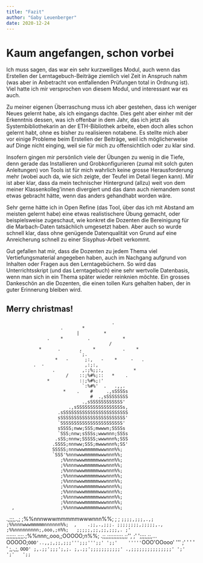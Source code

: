 ```yaml
---
title: "Fazit"
author: "Gaby Leuenberger"
date: 2020-12-24
---
```

# Kaum angefangen, schon vorbei

Ich muss sagen, das war ein sehr kurzweiliges Modul, auch wenn das Erstellen der Lerntagebuch-Beiträge ziemlich viel Zeit in Anspruch nahm (was aber in Anbetracht von entfallenden Prüfungen total in Ordnung ist). Viel hatte ich mir versprochen von diesem Modul, und interessant war es auch.

Zu meiner eigenen Überraschung muss ich aber gestehen, dass ich weniger Neues gelernt habe, als ich eingangs dachte. Dies geht aber einher mit der Erkenntnis dessen, was ich offenbar in dem Jahr, das ich jetzt als Systembibliothekarin an der ETH-Bibliothek arbeite, eben doch alles schon gelernt habt, ohne es bisher zu realisieren notabene. Es stellte mich aber vor einige Probleme beim Erstellen der Beiträge, weil ich möglicherweise auf Dinge nicht einging, weil sie für mich zu offensichtlich oder zu klar sind.

Insofern gingen mir persönlich viele der Übungen zu wenig in die Tiefe, denn gerade das Installieren und Grobkonfigurieren (zumal mit solch guten Anleitungen) von Tools ist für mich wahrlich keine grosse Herausforderung mehr (wobei auch da, wie sich zeigte, der Teufel im Detail liegen kann). Mir ist aber klar, dass da mein technischer Hintergrund (allzu) weit von dem meiner Klassenkolleg'innen divergiert und das dann auch niemandem sonst etwas gebracht hätte, wenn das anders gehandhabt worden wäre.

Sehr gerne hätte ich in Open Refine (das Tool, über das ich mit Abstand am meisten gelernt habe) eine etwas realistischere Übung gemacht, oder beispielsweise zugeschaut, wie konkret die Dozenten die Bereinigung für die Marbach-Daten tatsächlich umgesetzt haben. Aber auch so wurde schnell klar, dass ohne genügende Datenqualität von Grund auf eine Anreicherung schnell zu einer Sisyphus-Arbeit verkommt.

Gut gefallen hat mir, dass die Dozenten zu jedem Thema viel Vertiefungsmaterial angegeben haben, auch im Nachgang aufgrund von Inhalten oder Fragen aus den Lerntagebüchern. So wird das Unterrichtsskript (und das Lerntagebuch) eine sehr wertvolle Datenbasis, wenn man sich in ein Thema später wieder reinknien möchte. Ein grosses Dankeschön an die Dozenten, die einen tollen Kurs gehalten haben, der in guter Erinnerung bleiben wird.

## Merry christmas!
                                           .
                        .       *
                              |         *
                   .    *         .            *
                                          /
                *      .       ,    *          .    *
                               `;.
                      *   -      ;:,   -    *     -   .
              .  -               ,:;:,
                     .          ,:;%;;:,           *
                          /    ::;%#%;::   *    .
                   *           ::;%#%;:'
                                `:%#%'  .   .,,.
                         *    .    #     .,sSSSSs
                                   #  .,sSSSSSSSS
                                .,sSSSSSSSSSSSS'
                           .,sSSSSSSSSSSSSSSSSSs,
                       .sSSSSSSSSSSSSSSSSSSSSSSSS
                       sSSSSSSSSSSSSSSSSSSSSSSSS'
                       `SSSSSSSSSSSSSSSSSSSSSSS'
                       sSSSS;nww;SSS;mwwwn;SSSSs
                       `SSS;nnw;sSSSs;wwwnnn;SSSs
                      .sSS;nnnw;SSSSS;wwwnnn%;SSS
                     .SSSS;nnnww;SSS;mwwwnnn%;SS'
                     SSSSS;nnnwwwmmmmmwwwnnn%%;
                     `SSS'%nnnwwwmmmmmwwwnnn%%;
                        ;%%nnnwwwmmmmmwwwnnn%%;
                        ;%%nnnwwwmmmmmwwwnnn%%;
                        ;%%nnnwwwmmmmmwwwnnn%%;
                        ;%%nnnwwwmmmmmwwwnnn%%;
                        ;%%nnnwwwmmmmmwwwnnn%%;
                        ;%%nnnwwwmmmmmwwwnnn%%;
                        ;%%nnnwwwmmmmmwwwnnn%%;
                        ;%%nnnwwwmmmmmwwwnnn%%;
                        ;%%nnnwwwmmmmmwwwnnn%%;
      ,                 ;%%nnnwwwmmmmmwwwnnn%%;
   .,;;;,.,;            ;%%nnnwwwmmmmmwwwnnn%%;        ;     ;
     `;;;;,;;;,.,;      ;%%nnnwwwmmmmmnnnnnn%%;  ,    .;;,.,;;;.
      ;;;;;;;;,;;;;;,., ;%%nnnnnnnnn;,ooo,;n%%;   ;;;;;,;;,;;,;;;,.
      ;'   `;;;;;;,;;;;.;%%nnn;,ooo,;OOOOO;n%%;  .;;,;;;;;;;;;;,;;'',
            ;'  ';;;;,;;,...   OOOOO;`OOO'..,,;,;;,;;;''';;;''';;'
                  ';;'    '''''`OOO'OOooo' ''' ;'   '     '     '
                   '         ;,.,;, `OOO'
                         ;,.;;';;;';,;.
                     ;,.;;';;;;;;;;;;;'
                   .,;;;;;;;;;;;;;;;'
                     ';'  ';'   ';;
                                  `

